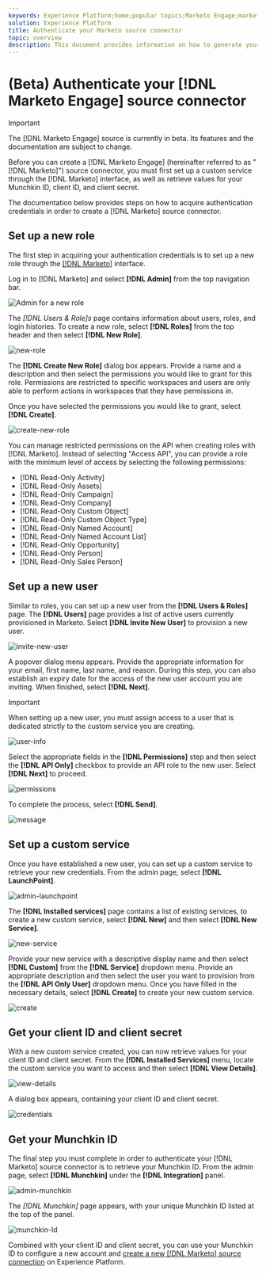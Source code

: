 ```yaml
---
keywords: Experience Platform;home;popular topics;Marketo Engage;marketo engage;marketo
solution: Experience Platform
title: Authenticate your Marketo source connector
topic: overview
description: This document provides information on how to generate your Marketo authentication credentials.
---
```


# (Beta) Authenticate your [!DNL Marketo Engage] source connector

>[!IMPORTANT]
>
>The [!DNL Marketo Engage] source is currently in beta. Its features and the documentation are subject to change.

Before you can create a [!DNL Marketo Engage] (hereinafter referred to as "[!DNL Marketo]") source connector, you must first set up a custom service through the [!DNL Marketo] interface, as well as retrieve values for your Munchkin ID, client ID, and client secret.

The documentation below provides steps on how to acquire authentication credentials in order to create a [!DNL Marketo] source connector.

## Set up a new role

The first step in acquiring your authentication credentials is to set up a new role through the [[!DNL Marketo]](https://app-sjint.marketo.com/#MM0A1) interface.

Log in to [!DNL Marketo] and select **[!DNL Admin]** from the top navigation bar.

![Admin for a new role](../images/marketo/home.png)

The *[!DNL Users & Role]s* page contains information about users, roles, and login histories. To create a new role, select **[!DNL Roles]** from the top header and then select **[!DNL New Role]**.

![new-role](../images/marketo/new-role.png)

The **[!DNL Create New Role]** dialog box appears. Provide a name and a description and then select the permissions you would like to grant for this role. Permissions are restricted to specific workspaces and users are only able to perform actions in workspaces that they have permissions in.

Once you have selected the permissions you would like to grant, select **[!DNL Create]**.

![create-new-role](../images/marketo/create-new-role.png)

You can manage restricted permissions on the API when creating roles with [!DNL Marketo]. Instead of selecting "Access API", you can provide a role with the minimum level of access by selecting the following permissions:

* [!DNL Read-Only Activity]
* [!DNL Read-Only Assets]
* [!DNL Read-Only Campaign]
* [!DNL Read-Only Company]
* [!DNL Read-Only Custom Object]
* [!DNL Read-Only Custom Object Type]
* [!DNL Read-Only Named Account]
* [!DNL Read-Only Named Account List]
* [!DNL Read-Only Opportunity]
* [!DNL Read-Only Person]
* [!DNL Read-Only Sales Person]

## Set up a new user

Similar to roles, you can set up a new user from the **[!DNL Users & Roles]** page. The **[!DNL Users]** page provides a list of active users currently provisioned in Marketo. Select **[!DNL Invite New User]** to provision a new user.

![invite-new-user](../images/marketo/invite-new-user.png)

A popover dialog menu appears. Provide the appropriate information for your email, first name, last name, and reason. During this step, you can also establish an expiry date for the access of the new user account you are inviting. When finished, select **[!DNL Next]**.

>[!IMPORTANT]
>
>When setting up a new user, you must assign access to a user that is dedicated strictly to the custom service you are creating.

![user-info](../images/marketo/new-user-info.png)

Select the appropriate fields in the **[!DNL Permissions]** step and then select the **[!DNL API Only]** checkbox to provide an API role to the new user. Select **[!DNL Next]** to proceed.

![permissions](../images/marketo/permissions.png)

To complete the process, select **[!DNL Send]**.

![message](../images/marketo/message.png)

## Set up a custom service

Once you have established a new user, you can set up a custom service to retrieve your new credentials. From the admin page, select **[!DNL LaunchPoint]**.

![admin-launchpoint](../images/marketo/admin-launchpoint.png)

The **[!DNL Installed services]** page contains a list of existing services, to create a new custom service, select **[!DNL New]** and then select **[!DNL New Service]**.

![new-service](../images/marketo/new-service.png)

Provide your new service with a descriptive display name and then select **[!DNL Custom]** from the **[!DNL Service]** dropdown menu. Provide an appropriate description and then select the user you want to provision from the **[!DNL API Only User]** dropdown menu. Once you have filled in the necessary details, select **[!DNL Create]** to create your new custom service.

![create](../images/marketo/create.png)

## Get your client ID and client secret

With a new custom service created, you can now retrieve values for your client ID and client secret. From the **[!DNL Installed Services]** menu, locate the custom service you want to access and then select **[!DNL View Details]**.

![view-details](../images/marketo/view-details.png)

A dialog box appears, containing your client ID and client secret.

![credentials](../images/marketo/credentials.png)

## Get your Munchkin ID

The final step you must complete in order to authenticate your [!DNL Marketo] source connector is to retrieve your Munchkin ID. From the admin page, select **[!DNL Munchkin]** under the **[!DNL Integration]** panel.

![admin-munchkin](../images/marketo/admin-munchkin.png)

The *[!DNL Munchkin]* page appears, with your unique Munchkin ID listed at the top of the panel.

![munchkin-Id](../images/marketo/munchkin-id.png)

Combined with your client ID and client secret, you can use your Munchkin ID to configure a new account and [create a new [!DNL Marketo] source connection](../../../tutorials/ui/create/adobe-applications/marketo.md) on Experience Platform.
